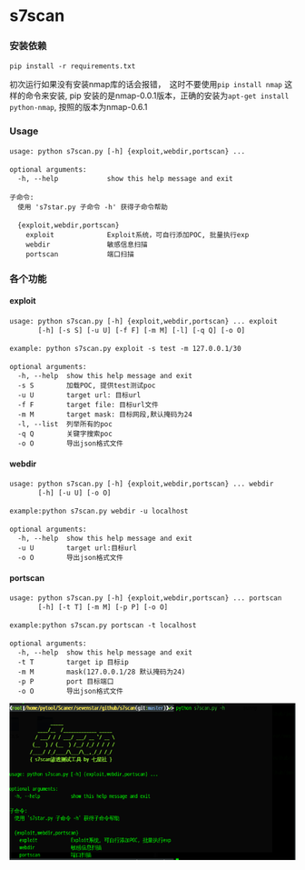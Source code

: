 # s7scan


### 安装依赖

    pip install -r requirements.txt 

初次运行如果没有安装nmap库的话会报错，　这时不要使用`pip install nmap` 这样的命令来安装, pip 安装的是nmap-0.0.1版本，正确的安装为`apt-get install python-nmap`, 按照的版本为nmap-0.6.1

### Usage
```
usage: python s7scan.py [-h] {exploit,webdir,portscan} ...

optional arguments:
  -h, --help            show this help message and exit

子命令:
  使用 's7star.py 子命令 -h' 获得子命令帮助

  {exploit,webdir,portscan}
    exploit             Exploit系统，可自行添加POC, 批量执行exp
    webdir              敏感信息扫描
    portscan            端口扫描
```


### 各个功能

#### exploit 

```
usage: python s7scan.py [-h] {exploit,webdir,portscan} ... exploit
       [-h] [-s S] [-u U] [-f F] [-m M] [-l] [-q Q] [-o O]

example: python s7scan.py exploit -s test -m 127.0.0.1/30

optional arguments:
  -h, --help  show this help message and exit
  -s S        加载POC, 提供test测试poc
  -u U        target url: 目标url
  -f F        target file: 目标url文件
  -m M        target mask: 目标网段,默认掩码为24
  -l, --list  列举所有的poc
  -q Q        关键字搜索poc
  -o O        导出json格式文件
```

#### webdir 
```
usage: python s7scan.py [-h] {exploit,webdir,portscan} ... webdir
       [-h] [-u U] [-o O]

example:python s7scan.py webdir -u localhost

optional arguments:
  -h, --help  show this help message and exit
  -u U        target url:目标url
  -o O        导出json格式文件
```


#### portscan 
```
usage: python s7scan.py [-h] {exploit,webdir,portscan} ... portscan
       [-h] [-t T] [-m M] [-p P] [-o O]

example:python s7scan.py portscan -t localhost

optional arguments:
  -h, --help  show this help message and exit
  -t T        target ip 目标ip
  -m M        mask(127.0.0.1/28 默认掩码为24)
  -p P        port 目标端口
  -o O        导出json格式文件
```


![](help.png)
